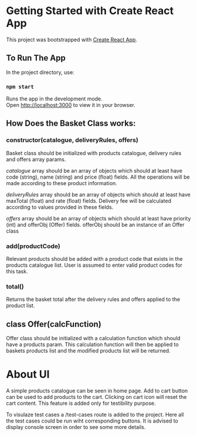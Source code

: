 # Getting Started with Create React App

This project was bootstrapped with [Create React App](https://github.com/facebook/create-react-app).

## To Run The App

In the project directory, use:

### `npm start`

Runs the app in the development mode.\
Open [http://localhost:3000](http://localhost:3000) to view it in your browser.

## How Does the Basket Class works:

### constructor(catalogue, deliveryRules, offers)

Basket class should be initialized with products catalogue, delivery rules and offers array params.

_catalogue_ array should be an array of objects which should at least have code (string), name (string) and price (float) fields. All the operations will be made according to these product information.

_deliveryRules_ array should be an array of objects which should at least have maxTotal (float) and rate (float) fields. Delivery fee will be calculated according to values provided in these fields.

_offers_ array should be an array of objects which should at least have priority (int) and offerObj (Offer) fields. offerObj should be an instance of an Offer class

### add(productCode)

Relevant products should be added with a product code that exists in the products catalogue list. User is assumed to enter valid product codes for this task.

### total()

Returns the basket total after the delivery rules and offers applied to the product list.

## class Offer(calcFunction)

Offer class should be initialized with a calculation function which should have a products param. This calculation function will then be applied to baskets products list and the modified products list will be returned.

# About UI

A simple products catalogue can be seen in home page. Add to cart button can be used to add products to the cart. Clicking on cart icon will reset the cart content. This feature is added only for testibility purpose.

To visulaze test cases a /test-cases route is added to the project. Here all the test cases could be run wiht corresponding buttons. It is advised to display console screen in order to see some more details.
